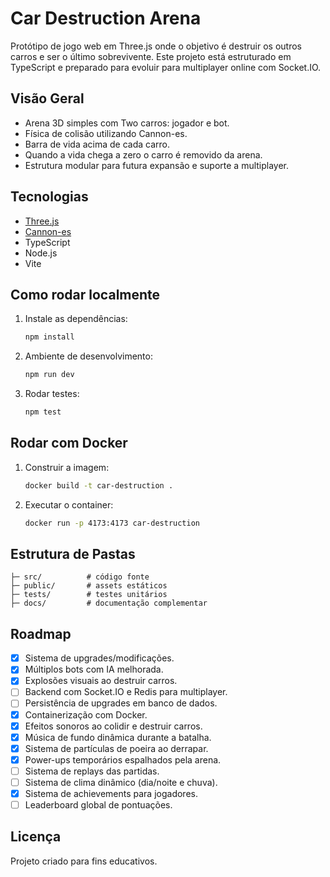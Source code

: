 # Car Destruction Arena

Protótipo de jogo web em Three.js onde o objetivo é destruir os outros carros e ser o último sobrevivente. Este projeto está estruturado em TypeScript e preparado para evoluir para multiplayer online com Socket.IO.

## Visão Geral
- Arena 3D simples com Two carros: jogador e bot.
- Física de colisão utilizando Cannon-es.
- Barra de vida acima de cada carro.
- Quando a vida chega a zero o carro é removido da arena.
- Estrutura modular para futura expansão e suporte a multiplayer.

## Tecnologias
- [Three.js](https://threejs.org/)
- [Cannon-es](https://github.com/pmndrs/cannon-es)
- TypeScript
- Node.js
- Vite

## Como rodar localmente
1. Instale as dependências:
   ```bash
   npm install
   ```
2. Ambiente de desenvolvimento:
   ```bash
   npm run dev
   ```
3. Rodar testes:
   ```bash
   npm test
   ```

## Rodar com Docker
1. Construir a imagem:
   ```bash
   docker build -t car-destruction .
   ```
2. Executar o container:
   ```bash
   docker run -p 4173:4173 car-destruction
   ```

## Estrutura de Pastas
```
├─ src/          # código fonte
├─ public/       # assets estáticos
├─ tests/        # testes unitários
├─ docs/         # documentação complementar
```

## Roadmap
- [x] Sistema de upgrades/modificações.
- [x] Múltiplos bots com IA melhorada.
- [x] Explosões visuais ao destruir carros.
- [ ] Backend com Socket.IO e Redis para multiplayer.
- [ ] Persistência de upgrades em banco de dados.
- [x] Containerização com Docker.
- [x] Efeitos sonoros ao colidir e destruir carros.
- [x] Música de fundo dinâmica durante a batalha.
- [x] Sistema de partículas de poeira ao derrapar.
- [x] Power-ups temporários espalhados pela arena.
- [ ] Sistema de replays das partidas.
- [ ] Sistema de clima dinâmico (dia/noite e chuva).
- [x] Sistema de achievements para jogadores.
- [ ] Leaderboard global de pontuações.

## Licença
Projeto criado para fins educativos.
